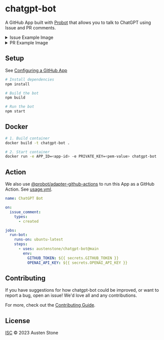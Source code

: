 # chatgpt-bot

A GitHub App built with [Probot](https://github.com/probot/probot) that allows you to talk to ChatGPT using Issue and PR comments.

<details>
  <summary> Issue Example Image </summary>

  ![image](https://marketplace-screenshots.githubusercontent.com/14679/817e76d7-5acb-4746-af56-47994a832743?auto=webp&format=jpeg&width=670&dpr=1.5)
</details>

<details>
  <summary> PR Example Image </summary>

  ![image](https://marketplace-screenshots.githubusercontent.com/14679/50322429-3714-4950-954c-8c2bf1af4bf0?auto=webp&format=jpeg&width=670&dpr=1.5)
</details>

## Setup

See [Configuring a GitHub App](https://probot.github.io/docs/development/#configuring-a-github-app)

```sh
# Install dependencies
npm install

# Build the bot
npm build

# Run the bot
npm start
```

## Docker

```sh
# 1. Build container
docker build -t chatgpt-bot .

# 2. Start container
docker run -e APP_ID=<app-id> -e PRIVATE_KEY=<pem-value> chatgpt-bot
```

## Action
We also use [@probot/adapter-github-actions](https://www.npmjs.com/package/@probot/adapter-github-actions) to run this App as a GitHub Action.
See [usage.yml](https://github.com/austenstone/chatgpt-bot/blob/main/.github/workflows/usage.yml).

```yml
name: ChatGPT Bot

on:
  issue_comment:
    types:
      - created

jobs:
  run-bot:
    runs-on: ubuntu-latest
    steps:
      - uses: austenstone/chatgpt-bot@main
        env:
          GITHUB_TOKEN: ${{ secrets.GITHUB_TOKEN }}
          OPENAI_API_KEY: ${{ secrets.OPENAI_API_KEY }}
```

## Contributing

If you have suggestions for how chatgpt-bot could be improved, or want to report a bug, open an issue! We'd love all and any contributions.

For more, check out the [Contributing Guide](CONTRIBUTING.md).

## License

[ISC](LICENSE) © 2023 Austen Stone
